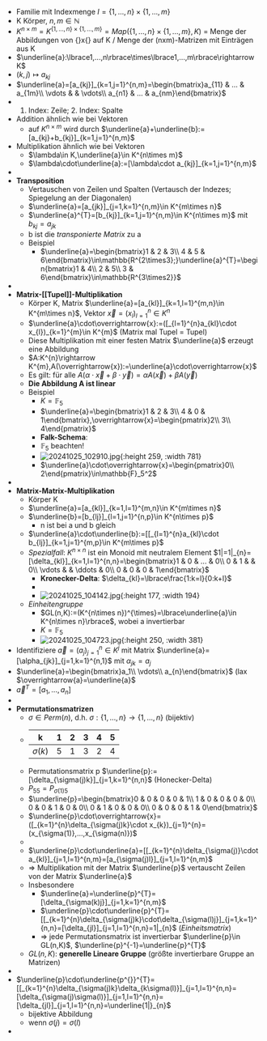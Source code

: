 - Familie mit Indexmenge $I=\lbrace1,...,n\rbrace\times\lbrace1,...,m\rbrace$
- K Körper, $n,m\in\mathbb{N}$
- $K^{n\times m}=K^{\lbrace1,...,n\rbrace\times\lbrace1,...,m\rbrace}=Map(\lbrace1,...,n\rbrace\times\lbrace1,...,m\rbrace,K)$ = Menge der Abbildungen von {}x{} auf K / Menge der (nxm)-Matrizen mit Einträgen aus K
- $\underline{a}:\lbrace1,...,n\rbrace\times\lbrace1,...,m\rbrace\rightarrow K$
- $(k,j)\mapsto a_{kj}$
- $\underline{a}=[a_{kj}]_{k=1,j=1}^{n,m}=\begin{bmatrix}a_{11} & ... & a_{1m}\\ \vdots &  & \vdots\\ a_{n1} & ... & a_{nm}\end{bmatrix}$
- 1. Index: Zeile; 2. Index: Spalte
- Addition ähnlich wie bei Vektoren
	- auf $K^{n\times m}$ wird durch $\underline{a}+\underline{b}:=[a_{kj}+b_{kj}]_{k=1,j=1}^{n,m}$
- Multiplikation ähnlich wie bei Vektoren
	- $\lambda\in K,\underline{a}\in K^{n\times m}$
	- $\lambda\cdot\underline{a}:=[\lambda\cdot a_{kj}]_{k=1,j=1}^{n,m}$
-
- **Transposition**
	- Vertauschen von Zeilen und Spalten (Vertausch der Indezes; Spiegelung an der Diagonalen)
	- $\underline{a}=[a_{jk}]_{j=1,k=1}^{n,m}\in K^{m\times n}$
	- $\underline{a}^{T}=[b_{kj}]_{k=1,j=1}^{n,m}\in K^{n\times m}$ mit $b_{kj}=a_{jk}$
	- b ist die *transponierte Matrix* zu a
	- Beispiel
		- $\underline{a}=\begin{bmatrix}1 & 2 & 3\\ 4 & 5 & 6\end{bmatrix}\in\mathbb{R^{2\times3};}\underline{a}^{T}=\begin{bmatrix}1 & 4\\ 2 & 5\\ 3 & 6\end{bmatrix}\in\mathbb{R^{3\times2}}$
-
- **Matrix-[[Tupel]]-Multiplikation**
	- Körper K, Matrix $\underline{a}=[a_{kl}]_{k=1,l=1}^{m,n}\in K^{m\times n}$, Vektor $\overrightarrow{x}=(x_{l})_{l=1}^{n}\in K^{n}$
	- $\underline{a}\cdot\overrightarrow{x}:=([_{l=1}^{n}a_{kl}\cdot x_{l})_{k=1}^{m}\in K^{m}$ (Matrix mal Tupel = Tupel)
	- Diese Multiplikation mit einer festen Matrix $\underline{a}$ erzeugt eine Abbildung
	- $A:K^{n}\rightarrow K^{m},A(\overrightarrow{x}):=\underline{a}\cdot\overrightarrow{x}$
	- Es gilt: für alle $A(\alpha\cdot\overrightarrow{x}+\beta\cdot\overrightarrow{y})=\alpha A(\overrightarrow{x})+\beta A(\overrightarrow{y})$
	- **Die Abbildung A ist linear**
	- Beispiel
		- $K=\mathbb{F}_5$
		- $\underline{a}=\begin{bmatrix}1 & 2 & 3\\ 4 & 0 & 1\end{bmatrix},\overrightarrow{x}=\begin{pmatrix}2\\ 3\\ 4\end{pmatrix}$
		- **Falk-Schema**:
		- $\mathbb{F}_5$ beachten!
		- ![20241025_102910.jpg](../assets/20241025_102910_1729845390398_0.jpg){:height 259, :width 781}
		- $\underline{a}\cdot\overrightarrow{x}=\begin{pmatrix}0\\ 2\end{pmatrix}\in\mathbb{F}_5^2$
-
- **Matrix-Matrix-Multiplikation**
	- Körper K
	- $\underline{a}=[a_{kl}]_{k=1,l=1}^{m,n}\in K^{m\times n}$
	- $\underline{b}=[b_{lj}]_{l=1,j=1}^{n,p}\in K^{n\times p}$
		- n ist bei a und b gleich
	- $\underline{a}\cdot\underline{b}:=[[_{l=1}^{n}a_{kl}\cdot b_{lj}]_{k=1,j=1}^{m,p}\in K^{m\times p}$
	- *Spezialfall*: $K^{n\times n}$ ist ein Monoid mit neutralem Element $1|=1|_{n}=[\delta_{kl}]_{k=1,l=1}^{n,n}=\begin{bmatrix}1 & 0 & ... & 0\\ 0 & 1 &  & 0\\ \vdots &  & \ddots & 0\\ 0 & 0 & 0 & 1\end{bmatrix}$
		- **Kronecker-Delta**: $\delta_{kl}=\lbrace\frac{1:k=l}{0:k+l}$
		-
		- ![20241025_104142.jpg](../assets/20241025_104142_1729845775298_0.jpg){:height 177, :width 194}
	- *Einheitengruppe*
		- $GL(n,K):=(K^{n\times n})^{\times}=\lbrace\underline{a}\in K^{n\times n}\rbrace$, wobei a invertierbar
		- $K=\mathbb{F}_5$
		- ![20241025_104723.jpg](../assets/20241025_104723_1729846114148_0.jpg){:height 250, :width 381}
- Identifiziere $\overrightarrow{a}=(a_{j})_{j=1}^{n}\in K^{j}$ mit Matrix $\underline{a}=[\alpha_{jk}]_{j=1,k=1}^{n,1}$ mit $\alpha_{jk}=a_{j}$
- $\underline{a}=\begin{bmatrix}a_1\\ \vdots\\ a_{n}\end{bmatrix}$ (lax $\overrightarrow{a}=\underline{a}$
- ${\overrightarrow{a}}^{T}=[a_1,...,a_{n}]$
-
- **Permutationsmatrizen**
	- $\sigma\in Perm(n)$, d.h. $\sigma:\lbrace1,...,n\rbrace\rightarrow\lbrace1,...,n\rbrace$ (bijektiv)
	- |k|1|2|3|4|5|
	  |--|--|--|--|--|--|
	  |$\sigma(k)$|5|1|3|2|4|
	- Permutationsmatrix p $\underline{p}:=[\delta_{\sigma(j)k}]_{j=1,k=1}^{n,n}$ (Honecker-Delta)
	- $P_{55}=P_{\sigma(1)5}$
	- $\underline{p}=\begin{bmatrix}0 & 0 & 0 & 0 & 1\\ 1 & 0 & 0 & 0 & 0\\ 0 & 0 & 1 & 0 & 0\\ 0 & 1 & 0 & 0 & 0\\ 0 & 0 & 0 & 1 & 0\end{bmatrix}$
	- $\underline{p}\cdot\overrightarrow{x}=([_{k=1}^{n}\delta_{\sigma(j)k}\cdot x_{k})_{j=1}^{n}=(x_{\sigma(1)},...,x_{\sigma(n)})$
	-
	- $\underline{p}\cdot\underline{a}=[[_{k=1}^{n}\delta_{\sigma(j)}\cdot a_{kl}]_{j=1,l=1}^{n,m}=[a_{\sigma(j)l}]_{j=1,l=1}^{n,m}$
	- => Multiplikation mit der Matrix $\underline{p}$ vertauscht Zeilen von der Matrix $\underline{a}$
	- Insbesondere
		- $\underline{a}=\underline{p}^{T}=[\delta_{\sigma(k)j}]_{j=1,k=1}^{n,m}$
		- $\underline{p}\cdot\underline{p}^{T}=[[_{k=1}^{n}\delta_{\sigma(j)k}\cdot\delta_{\sigma(l)j}]_{j=1,k=1}^{n,n}=[\delta_{jl}]_{j=1,l=1}^{n,n}=1|_{n}$ (*Einheitsmatrix*)
		- => jede Permutationsmatrix ist invertierbar $\underline{p}\in GL(n,K)$, $\underline{p}^{-1}=\underline{p}^{T}$
	- $GL(n,K)$: **generelle Lineare Gruppe** (größte invertierbare Gruppe an Matrizen)
-
- $\underline{p}\cdot\underline{p^{}}^{T}=[[_{k=1}^{n}\delta_{\sigma(j)k}\delta_{k\sigma(l)}]_{j=1,l=1}^{n,n}=[\delta_{\sigma(j)\sigma(l)}]_{j=1,l=1}^{n,n}=[\delta_{jl}]_{j=1,l=1}^{n,n}=\underline{1|}_{n}$
	- bijektive Abbildung
	- wenn $\sigma(j)=\sigma(l)$
-